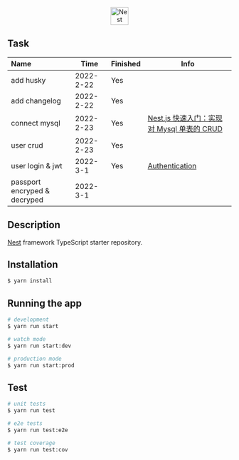 <p align="center">
  <a href="http://nestjs.com/" target="blank"><img src="https://nestjs.com/img/logo-small.svg" width="40" alt="Nest Logo" /></a>
</p>

## Task

| Name | Time | Finished | Info |
|:-------------|--------------|---------------|-----------------------|
| add husky | 2022-2-22 | Yes |
| add changelog | 2022-2-22 | Yes |
| connect mysql | 2022-2-23 | Yes | [Nest.js 快速入门：实现对 Mysql 单表的 CRUD](https://juejin.cn/post/7044231271794343966)
| user crud | 2022-2-23 |Yes |
| user login & jwt| 2022-3-1| Yes | [Authentication](https://docs.nestjs.com/security/authentication) |
| passport encryped & decryped | 2022-3-1 | |



## Description

[Nest](https://github.com/nestjs/nest) framework TypeScript starter repository.

## Installation

```bash
$ yarn install
```

## Running the app

```bash
# development
$ yarn run start

# watch mode
$ yarn run start:dev

# production mode
$ yarn run start:prod
```

## Test

```bash
# unit tests
$ yarn run test

# e2e tests
$ yarn run test:e2e

# test coverage
$ yarn run test:cov
```

